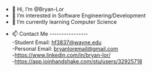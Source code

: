 - 👋 Hi, I’m @Bryan-Lor
- 👀 I’m interested in Software Engineering/Development
- 🌱 I’m currently learning Computer Science
<!---
- 💞️ I’m looking to collaborate on ...
--->

- 📫 Contact Me ----------------<br />
-Student Email: hf3837@wayne.edu <br />
-Personal Email: bryanloremail@gmail.com <br />
-https://www.linkedin.com/in/bryan-lor/ <br />
-https://app.joinhandshake.com/stu/users/32925718 <br />

<!---
Bryan-Lor/Bryan-Lor is a ✨ special ✨ repository because its `README.md` (this file) appears on your GitHub profile.
You can click the Preview link to take a look at your changes.
--->
